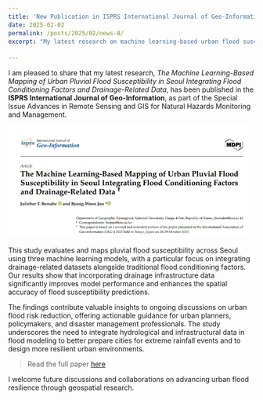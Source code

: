 ```yaml
---
title: 'New Publication in ISPRS International Journal of Geo-Information'
date: 2025-02-02
permalink: /posts/2025/02/news-8/
excerpt: "My latest research on machine learning-based urban flood susceptibility mapping in Seoul is now published in ISPRS International Journal of Geo-Information, highlighting the value of drainage-related data in flood risk modeling."

---
```

I am pleased to share that my latest research, *The Machine Learning-Based Mapping of Urban Pluvial Flood Susceptibility in Seoul Integrating Flood Conditioning Factors and Drainage-Related Data*, has been published in the **ISPRS International Journal of Geo-Information**, as part of the Special Issue Advances in Remote Sensing and GIS for Natural Hazards Monitoring and Management.

<img src='\images\screenshot_250210.png'>

This study evaluates and maps pluvial flood susceptibility across Seoul using three machine learning models, with a particular focus on integrating drainage-related datasets alongside traditional flood conditioning factors. Our results show that incorporating drainage infrastructure data significantly improves model performance and enhances the spatial accuracy of flood susceptibility predictions.

The findings contribute valuable insights to ongoing discussions on urban flood risk reduction, offering actionable guidance for urban planners, policymakers, and disaster management professionals. The study underscores the need to integrate hydrological and infrastructural data in flood modeling to better prepare cities for extreme rainfall events and to design more resilient urban environments.

> Read the full paper [here](https://www.mdpi.com/2220-9964/14/2/57)

I welcome future discussions and collaborations on advancing urban flood resilience through geospatial research.

